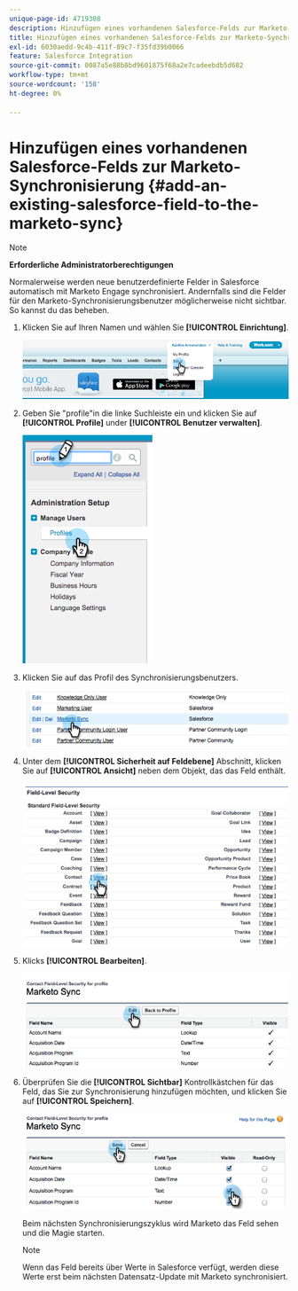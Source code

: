 ```yaml
---
unique-page-id: 4719308
description: Hinzufügen eines vorhandenen Salesforce-Felds zur Marketo-Synchronisierung - Marketo-Dokumente - Produktdokumentation
title: Hinzufügen eines vorhandenen Salesforce-Felds zur Marketo-Synchronisierung
exl-id: 6030aedd-9c4b-411f-89c7-f35fd39b0066
feature: Salesforce Integration
source-git-commit: 0087a5e88b8bd9601875f68a2e7cadeebdb5d682
workflow-type: tm+mt
source-wordcount: '158'
ht-degree: 0%

---
```


# Hinzufügen eines vorhandenen Salesforce-Felds zur Marketo-Synchronisierung {#add-an-existing-salesforce-field-to-the-marketo-sync}

>[!NOTE]
>
>**Erforderliche Administratorberechtigungen**

Normalerweise werden neue benutzerdefinierte Felder in Salesforce automatisch mit Marketo Engage synchronisiert. Andernfalls sind die Felder für den Marketo-Synchronisierungsbenutzer möglicherweise nicht sichtbar. So kannst du das beheben.

1. Klicken Sie auf Ihren Namen und wählen Sie **[!UICONTROL Einrichtung]**.

   ![](assets/add-an-existing-salesforce-field-to-the-marketo-sync-1.png)

1. Geben Sie &quot;profile&quot;in die linke Suchleiste ein und klicken Sie auf **[!UICONTROL Profile]** under **[!UICONTROL Benutzer verwalten]**.

   ![](assets/add-an-existing-salesforce-field-to-the-marketo-sync-2.png)

1. Klicken Sie auf das Profil des Synchronisierungsbenutzers.

   ![](assets/add-an-existing-salesforce-field-to-the-marketo-sync-3.png)

1. Unter dem **[!UICONTROL Sicherheit auf Feldebene]** Abschnitt, klicken Sie auf **[!UICONTROL Ansicht]** neben dem Objekt, das das Feld enthält.

   ![](assets/add-an-existing-salesforce-field-to-the-marketo-sync-4.png)

1. Klicks **[!UICONTROL Bearbeiten]**.

   ![](assets/add-an-existing-salesforce-field-to-the-marketo-sync-5.png)

1. Überprüfen Sie die **[!UICONTROL Sichtbar]** Kontrollkästchen für das Feld, das Sie zur Synchronisierung hinzufügen möchten, und klicken Sie auf **[!UICONTROL Speichern]**.

   ![](assets/add-an-existing-salesforce-field-to-the-marketo-sync-6.png)

   Beim nächsten Synchronisierungszyklus wird Marketo das Feld sehen und die Magie starten.

   >[!NOTE]
   >
   > Wenn das Feld bereits über Werte in Salesforce verfügt, werden diese Werte erst beim nächsten Datensatz-Update mit Marketo synchronisiert.
